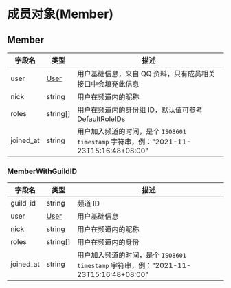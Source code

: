 # 成员对象(Member)

## Member

| 字段名    | 类型                       | 描述                                                                                   |
| --------- | -------------------------- | -------------------------------------------------------------------------------------- |
| user      | [User](../model/user#user) | 用户基础信息，来自 QQ 资料，只有成员相关接口中会填充此信息                             |
| nick      | string                     | 用户在频道内的昵称                                                                     |
| roles     | string[]                   | 用户在频道内的身份组 ID，默认值可参考[DefaultRoleIDs](../model/role.md#DefaultRoleIDs) |
| joined_at | string                     | 用户加入频道的时间，是个 `ISO8601 timestamp` 字符串，例："2021-11-23T15:16:48+08:00"   |

### MemberWithGuildID

| 字段名    | 类型                          | 描述                                                                                 |
| --------- | ----------------------------- | ------------------------------------------------------------------------------------ |
| guild_id  | string                        | 频道 ID                                                                              |
| user      | [User](../model/user.md#user) | 用户基础信息                                                                         |
| nick      | string                        | 用户在频道内的昵称                                                                   |
| roles     | string[]                      | 用户在频道内的身份                                                                   |
| joined_at | string                        | 用户加入频道的时间，是个 `ISO8601 timestamp` 字符串，例："2021-11-23T15:16:48+08:00" |
